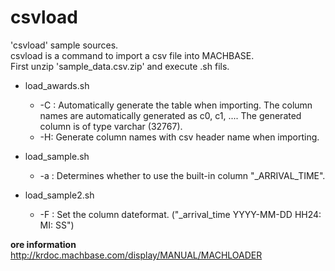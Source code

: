 # csvload

'csvload' sample sources.  
csvload is a command to import a csv file into MACHBASE.  
First unzip 'sample_data.csv.zip' and execute .sh fils.

- load_awards.sh 
   - -C : Automatically generate the table when importing. The column names are automatically generated as c0, c1, ....
            The generated column is of type varchar (32767).
   - -H: Generate column names with csv header name when importing.
               
- load_sample.sh
   - -a : Determines whether to use the built-in column "_ARRIVAL_TIME".

- load_sample2.sh
   - -F : Set the column dateformat. ("_arrival_time YYYY-MM-DD HH24: MI: SS")

**ore information** <http://krdoc.machbase.com/display/MANUAL/MACHLOADER>
